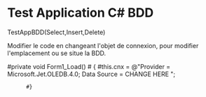 # Test Application C# BDD
TestAppBDD(Select,Insert,Delete)


Modifier le code en changeant l'objet de connexion, pour modifier l'emplacement ou se situe la BDD.
  
#private void Form1_Load()
         # {
                    #this.cnx = @"Provider = Microsoft.Jet.OLEDB.4.0; Data Source = CHANGE HERE ";

          #}
